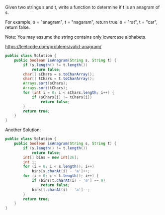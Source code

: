 Given two strings s and t, write a function to determine if t is an anagram of s.

For example,
s = "anagram", t = "nagaram", return true.
s = "rat", t = "car", return false.

Note:
You may assume the string contains only lowercase alphabets.

https://leetcode.com/problems/valid-anagram/

```java
public class Solution {
    public boolean isAnagram(String s, String t) {
        if (s.length() != t.length())
            return false;
        char[] sChars = s.toCharArray();
        char[] tChars = t.toCharArray();
        Arrays.sort(sChars);
        Arrays.sort(tChars);
        for (int i = 0; i < sChars.length; i++) {
            if (sChars[i] != tChars[i])
                return false;
        }
        return true;
    }
}
```

Another Solution:

```java
public class Solution {
    public boolean isAnagram(String s, String t) {
        if (s.length() != t.length())
            return false;
        int[] bins = new int[26];
        int i;
        for (i = 0; i < s.length(); i++)
            bins[s.charAt(i) - 'a']++;
        for (i = 0; i < t.length(); i++) {
            if (bins[t.charAt(i) - 'a'] == 0)
                return false;
            bins[t.charAt(i) - 'a']--;
        }
        return true;
    }
}
```
